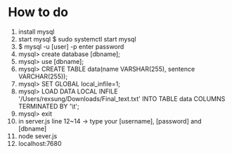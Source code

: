 # How to do
1. install mysql
2. start mysql
    $ sudo systemctl start mysql
3. $ mysql -u [user] -p
    enter password
4. mysql> create database [dbname];
5. mysql> use [dbname];
6. mysql> CREATE TABLE data(name VARSHAR(255), sentence VARCHAR(255));
7. mysql> SET GLOBAL local_infile=1;
8. mysql> LOAD DATA LOCAL INFILE '/Users/rexsung/Downloads/Final_text.txt' INTO TABLE data COLUMNS TERMINATED BY '\t';
9. mysql> exit
10. in server.js line 12~14 -> type your [username], [password] and [dbname]
11. node sever.js
12. localhost:7680
